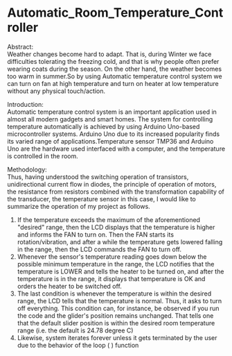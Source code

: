 # Automatic_Room_Temperature_Controller
Abstract:  
Weather changes become hard to adapt. That is, during
Winter we face difficulties tolerating the freezing cold, and that is why
people often prefer wearing coats during the season. On the other
hand, the weather becomes too warm in summer.So by using
Automatic temperature control system we can turn on fan at high
temperature and turn on heater at low temperature without any
physical touch/action.

Introduction:                                                   
Automatic temperature control system is an important
application used in almost all modern gadgets and smart homes. The
system for controlling temperature automatically is achieved by using
Arduino Uno-based microcontroller systems. Arduino Uno due to its
increased popularity finds its varied range of applications.Temperature
sensor TMP36 and Arduino Uno are the hardware used interfaced with a
computer, and the temperature is controlled in the room.

Methodology:                                   
Thus, having understood the switching operation of
transistors, unidirectional current flow in diodes, the principle of operation of
motors, the resistance from resistors combined with the transformation capability
of the transducer, the temperature sensor in this case, I would like to summarize
the operation of my project as follows.
1. If the temperature exceeds the maximum of the aforementioned
"desired" range, then the LCD displays that the temperature is higher and
informs the FAN to turn on. Then the FAN starts its rotation/vibration, and
after a while the temperature gets lowered falling in the range, then the
LCD commands the FAN to turn off.
2. Whenever the sensor's temperature reading goes down below the
possible minimum temperature in the range, the LCD notifies that the
temperature is LOWER and tells the heater to be turned on, and after the
temperature is in the range, it displays that temperature is OK and orders
the heater to be switched off.
3. The last condition is whenever the temperature is within the desired
range, the LCD tells that the temperature is normal. Thus, it asks to turn off
everything. This condition can, for instance, be observed if you run the
code and the glider's position remains unchanged. That tells one that the
default slider position is within the desired room temperature range (i.e. the
default is 24.78 degree C)                      
4. Likewise, system iterates forever unless it gets terminated by the user due
to the behavior of the loop ( ) function
